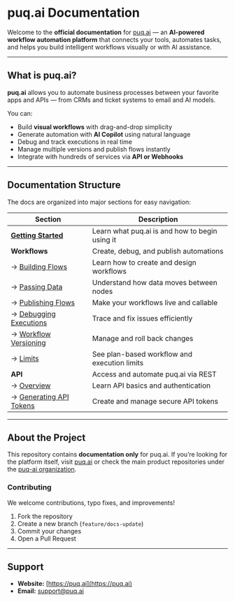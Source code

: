 # puq.ai Documentation

Welcome to the **official documentation** for [puq.ai](https://puq.ai) — an **AI-powered workflow automation platform** that connects your tools, automates tasks, and helps you build intelligent workflows visually or with AI assistance.

---

## What is puq.ai?

**puq.ai** allows you to automate business processes between your favorite apps and APIs — from CRMs and ticket systems to email and AI models.

You can:

- Build **visual workflows** with drag-and-drop simplicity  
- Generate automation with **AI Copilot** using natural language  
- Debug and track executions in real time  
- Manage multiple versions and publish flows instantly  
- Integrate with hundreds of services via **API or Webhooks**

---

## Documentation Structure

The docs are organized into major sections for easy navigation:

| Section | Description |
|----------|-------------|
| **[Getting Started](./getting-started.md)** | Learn what puq.ai is and how to begin using it |
| **Workflows** | Create, debug, and publish automations |
| → [Building Flows](./workflows/building-flows.md) | Learn how to create and design workflows |
| → [Passing Data](./workflows/passing-data.md) | Understand how data moves between nodes |
| → [Publishing Flows](./workflows/publishing-flows.md) | Make your workflows live and callable |
| → [Debugging Executions](./workflows/debugging-executions.md) | Trace and fix issues efficiently |
| → [Workflow Versioning](./workflows/workflow-versioning.md) | Manage and roll back changes |
| → [Limits](./workflows/limits.md) | See plan-based workflow and execution limits |
| **API** | Access and automate puq.ai via REST |
| → [Overview](./api/overview.md) | Learn API basics and authentication |
| → [Generating API Tokens](./api/generating-api-tokens.md) | Create and manage secure API tokens |

---

## About the Project

This repository contains **documentation only** for puq.ai. If you’re looking for the platform itself, visit [puq.ai](https://puq.ai) or check the main product repositories under the [puq-ai organization](https://github.com/puq-ai).

### Contributing
We welcome contributions, typo fixes, and improvements!

1. Fork the repository  
2. Create a new branch (`feature/docs-update`)  
3. Commit your changes  
4. Open a Pull Request  

---

## Support

- **Website:** [https://puq.ai](https://puq.ai)  
- **Email:** support@puq.ai  